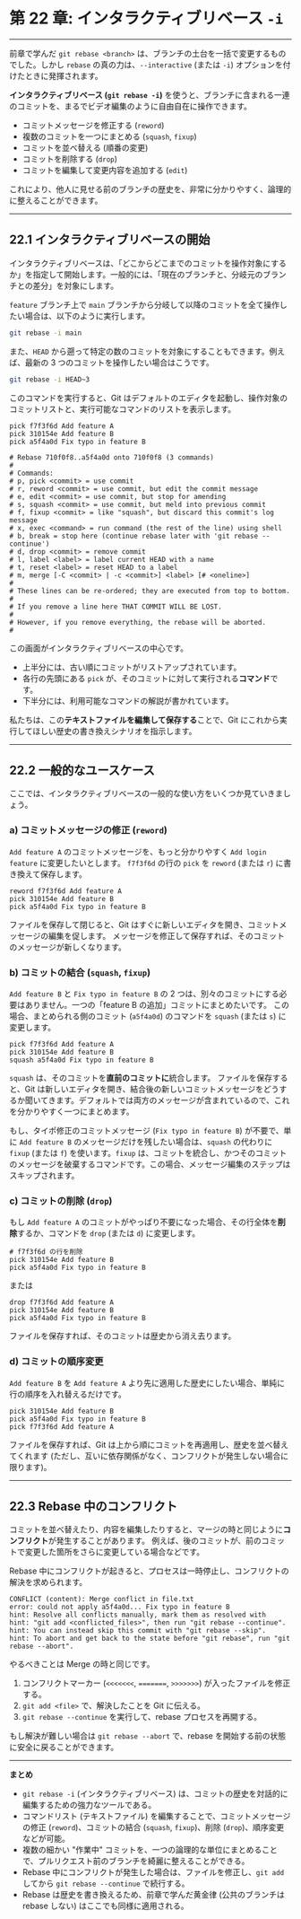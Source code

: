 # 第 22 章: インタラクティブリベース `-i`

---

前章で学んだ `git rebase <branch>` は、ブランチの土台を一括で変更するものでした。しかし `rebase` の真の力は、`--interactive` (または `-i`) オプションを付けたときに発揮されます。

**インタラクティブリベース (`git rebase -i`)** を使うと、ブランチに含まれる一連のコミットを、まるでビデオ編集のように自由自在に操作できます。

- コミットメッセージを修正する (`reword`)
- 複数のコミットを一つにまとめる (`squash`, `fixup`)
- コミットを並べ替える (順番の変更)
- コミットを削除する (`drop`)
- コミットを編集して変更内容を追加する (`edit`)

これにより、他人に見せる前のブランチの歴史を、非常に分かりやすく、論理的に整えることができます。

---
## 22.1 インタラクティブリベースの開始

インタラクティブリベースは、「どこからどこまでのコミットを操作対象にするか」を指定して開始します。一般的には、「現在のブランチと、分岐元のブランチとの差分」を対象にします。

`feature` ブランチ上で `main` ブランチから分岐して以降のコミットを全て操作したい場合は、以下のように実行します。

```bash
git rebase -i main
```

また、`HEAD` から遡って特定の数のコミットを対象にすることもできます。例えば、最新の 3 つのコミットを操作したい場合はこうです。
```bash
git rebase -i HEAD~3
```

このコマンドを実行すると、Git はデフォルトのエディタを起動し、操作対象のコミットリストと、実行可能なコマンドのリストを表示します。

```text
pick f7f3f6d Add feature A
pick 310154e Add feature B
pick a5f4a0d Fix typo in feature B

# Rebase 710f0f8..a5f4a0d onto 710f0f8 (3 commands)
#
# Commands:
# p, pick <commit> = use commit
# r, reword <commit> = use commit, but edit the commit message
# e, edit <commit> = use commit, but stop for amending
# s, squash <commit> = use commit, but meld into previous commit
# f, fixup <commit> = like "squash", but discard this commit's log message
# x, exec <command> = run command (the rest of the line) using shell
# b, break = stop here (continue rebase later with 'git rebase --continue')
# d, drop <commit> = remove commit
# l, label <label> = label current HEAD with a name
# t, reset <label> = reset HEAD to a label
# m, merge [-C <commit> | -c <commit>] <label> [# <oneline>]
#
# These lines can be re-ordered; they are executed from top to bottom.
#
# If you remove a line here THAT COMMIT WILL BE LOST.
#
# However, if you remove everything, the rebase will be aborted.
#
```

この画面がインタラクティブリベースの中心です。
- 上半分には、古い順にコミットがリストアップされています。
- 各行の先頭にある `pick` が、そのコミットに対して実行される**コマンド**です。
- 下半分には、利用可能なコマンドの解説が書かれています。

私たちは、この**テキストファイルを編集して保存する**ことで、Git にこれから実行してほしい歴史の書き換えシナリオを指示します。

---
## 22.2 一般的なユースケース

ここでは、インタラクティブリベースの一般的な使い方をいくつか見ていきましょう。

### a) コミットメッセージの修正 (`reword`)

`Add feature A` のコミットメッセージを、もっと分かりやすく `Add login feature` に変更したいとします。
`f7f3f6d` の行の `pick` を `reword` (または `r`) に書き換えて保存します。

```text
reword f7f3f6d Add feature A
pick 310154e Add feature B
pick a5f4a0d Fix typo in feature B
```

ファイルを保存して閉じると、Git はすぐに新しいエディタを開き、コミットメッセージの編集を促します。
メッセージを修正して保存すれば、そのコミットのメッセージが新しくなります。

### b) コミットの結合 (`squash`, `fixup`)

`Add feature B` と `Fix typo in feature B` の 2 つは、別々のコミットにする必要はありません。一つの「feature B の追加」コミットにまとめたいです。
この場合、まとめられる側のコミット (`a5f4a0d`) のコマンドを `squash` (または `s`) に変更します。

```text
pick f7f3f6d Add feature A
pick 310154e Add feature B
squash a5f4a0d Fix typo in feature B
```

`squash` は、そのコミットを**直前のコミットに**統合します。
ファイルを保存すると、Git は新しいエディタを開き、結合後の新しいコミットメッセージをどうするか聞いてきます。デフォルトでは両方のメッセージが含まれているので、これを分かりやすく一つにまとめます。

もし、タイポ修正のコミットメッセージ (`Fix typo in feature B`) が不要で、単に `Add feature B` のメッセージだけを残したい場合は、`squash` の代わりに `fixup` (または `f`) を使います。`fixup` は、コミットを統合し、かつそのコミットのメッセージを破棄するコマンドです。この場合、メッセージ編集のステップはスキップされます。

### c) コミットの削除 (`drop`)

もし `Add feature A` のコミットがやっぱり不要になった場合、その行全体を**削除**するか、コマンドを `drop` (または `d`) に変更します。

```text
# f7f3f6d の行を削除
pick 310154e Add feature B
pick a5f4a0d Fix typo in feature B
```
または
```text
drop f7f3f6d Add feature A
pick 310154e Add feature B
pick a5f4a0d Fix typo in feature B
```

ファイルを保存すれば、そのコミットは歴史から消え去ります。

### d) コミットの順序変更

`Add feature B` を `Add feature A` より先に適用した歴史にしたい場合、単純に行の順序を入れ替えるだけです。

```text
pick 310154e Add feature B
pick a5f4a0d Fix typo in feature B
pick f7f3f6d Add feature A
```
ファイルを保存すれば、Git は上から順にコミットを再適用し、歴史を並べ替えてくれます (ただし、互いに依存関係がなく、コンフリクトが発生しない場合に限ります)。

---
## 22.3 Rebase 中のコンフリクト

コミットを並べ替えたり、内容を編集したりすると、マージの時と同じように**コンフリクト**が発生することがあります。
例えば、後のコミットが、前のコミットで変更した箇所をさらに変更している場合などです。

Rebase 中にコンフリクトが起きると、プロセスは一時停止し、コンフリクトの解決を求められます。
```
CONFLICT (content): Merge conflict in file.txt
error: could not apply a5f4a0d... Fix typo in feature B
hint: Resolve all conflicts manually, mark them as resolved with
hint: "git add <conflicted_files>", then run "git rebase --continue".
hint: You can instead skip this commit with "git rebase --skip".
hint: To abort and get back to the state before "git rebase", run "git rebase --abort".
```
やるべきことは Merge の時と同じです。
1.  コンフリクトマーカー (`<<<<<<<`, `=======`, `>>>>>>>`) が入ったファイルを修正する。
2.  `git add <file>` で、解決したことを Git に伝える。
3.  `git rebase --continue` を実行して、rebase プロセスを再開する。

もし解決が難しい場合は `git rebase --abort` で、rebase を開始する前の状態に安全に戻ることができます。

---
**まとめ**

- `git rebase -i` (インタラクティブリベース) は、コミットの歴史を対話的に編集するための強力なツールである。
- コマンドリスト (テキストファイル) を編集することで、コミットメッセージの修正 (`reword`)、コミットの結合 (`squash`, `fixup`)、削除 (`drop`)、順序変更などが可能。
- 複数の細かい "作業中" コミットを、一つの論理的な単位にまとめることで、プルリクエスト前のブランチを綺麗に整えることができる。
- Rebase 中にコンフリクトが発生した場合は、ファイルを修正し、`git add` してから `git rebase --continue` で続行する。
- Rebase は歴史を書き換えるため、前章で学んだ黄金律 (公共のブランチは rebase しない) はここでも同様に適用される。
